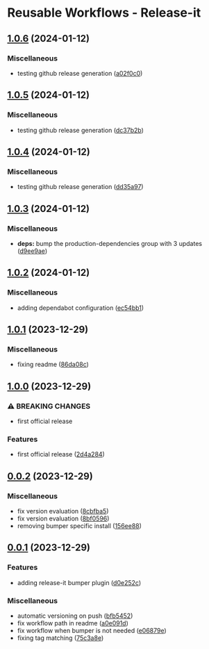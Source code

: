# Reusable Workflows - Release-it

## [1.0.6](https://github.com/Lupise/reusable-workflow--release-it-test/compare/v1.0.5...v1.0.6) (2024-01-12)


### Miscellaneous

* testing github release generation ([a02f0c0](https://github.com/Lupise/reusable-workflow--release-it-test/commit/a02f0c04c50de4576f19a35990ee499d837890f3))

## [1.0.5](https://github.com/Lupise/reusable-workflow--release-it-test/compare/v1.0.4...v1.0.5) (2024-01-12)


### Miscellaneous

* testing github release generation ([dc37b2b](https://github.com/Lupise/reusable-workflow--release-it-test/commit/dc37b2bf2378d0f3585888d49de64901262db28a))

## [1.0.4](https://github.com/Lupise/reusable-workflow--release-it-test/compare/v1.0.3...v1.0.4) (2024-01-12)


### Miscellaneous

* testing github release generation ([dd35a97](https://github.com/Lupise/reusable-workflow--release-it-test/commit/dd35a97841ecede1a53bf3ebd8e6aeaba285df47))

## [1.0.3](https://github.com/Lupise/reusable-workflow--release-it/compare/v1.0.2...v1.0.3) (2024-01-12)


### Miscellaneous

* **deps:** bump the production-dependencies group with 3 updates ([d9ee9ae](https://github.com/Lupise/reusable-workflow--release-it/commit/d9ee9ae528af97f406f4868521d04fc96a05e625))

## [1.0.2](https://github.com/Lupise/reusable-workflow--release-it/compare/v1.0.1...v1.0.2) (2024-01-12)


### Miscellaneous

* adding dependabot configuration ([ec54bb1](https://github.com/Lupise/reusable-workflow--release-it/commit/ec54bb14eb598847ef7d07968d639cad1ac14aab))

## [1.0.1](https://github.com/Lupise/reusable-workflow--release-it/compare/v1.0.0...v1.0.1) (2023-12-29)


### Miscellaneous

* fixing readme ([86da08c](https://github.com/Lupise/reusable-workflow--release-it/commit/86da08c4951fbc505dcafe8859011b83aa5e0442))

## [1.0.0](https://github.com/Lupise/reusable-workflow--release-it/compare/v0.0.2...v1.0.0) (2023-12-29)


### ⚠ BREAKING CHANGES

* first official release

### Features

* first official release ([2d4a284](https://github.com/Lupise/reusable-workflow--release-it/commit/2d4a284c4a51783d53be4a52eab550fb72bf0483))

## [0.0.2](https://github.com/Lupise/reusable-workflow--release-it/compare/v0.0.1...v0.0.2) (2023-12-29)


### Miscellaneous

* fix version evaluation ([8cbfba5](https://github.com/Lupise/reusable-workflow--release-it/commit/8cbfba59a926cbca899aa2a67ac9d7909266ffd0))
* fix version evaluation ([8bf0596](https://github.com/Lupise/reusable-workflow--release-it/commit/8bf0596d19b1cad2e4c20207122a87ef66259e75))
* removing bumper specific install ([156ee88](https://github.com/Lupise/reusable-workflow--release-it/commit/156ee88be27389762dc5bcbc65865a60cd73437f))

## [0.0.1](https://github.com/Lupise/reusable-workflow--release-it/compare/v0.1.0...v0.0.1) (2023-12-29)


### Features

* adding release-it bumper plugin ([d0e252c](https://github.com/Lupise/reusable-workflow--release-it/commit/d0e252c1d9b7b54c5c295b2b66c40604d312c071))


### Miscellaneous

* automatic versioning on push ([bfb5452](https://github.com/Lupise/reusable-workflow--release-it/commit/bfb5452860c030cbdf20ba6c433e44e9eda6fdff))
* fix workflow path in readme ([a0e091d](https://github.com/Lupise/reusable-workflow--release-it/commit/a0e091d174b62530aeea06e530cb60b927505b5e))
* fix workflow when bumper is not needed ([e06879e](https://github.com/Lupise/reusable-workflow--release-it/commit/e06879e1ed0e32b6020c480e12500ca69049b369))
* fixing tag matching ([75c3a8e](https://github.com/Lupise/reusable-workflow--release-it/commit/75c3a8e31c197c26db226a1e108fb21b21f5fde3))
